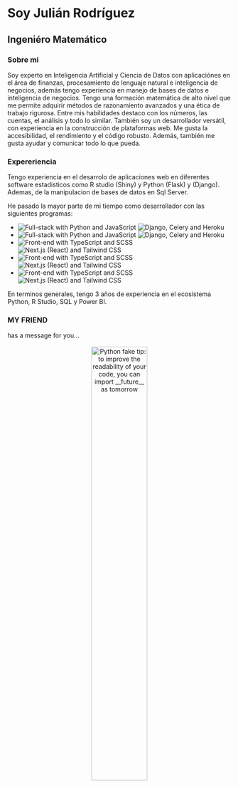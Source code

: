 <!--
<div align="center">
  <img src="" width="100%" alt="Banner">
</div> -->
<h1>Soy Julián Rodríguez</h1>
<h2>Ingeniéro Matemático </h2>
<h3>Sobre mi</h3>
Soy experto en Inteligencia Artificial y Ciencia de Datos con aplicaciónes en el área de finanzas, procesamiento de lenguaje natural e inteligencia de negocios, además tengo experiencia en manejo de bases de datos e inteligencia de negocios. Tengo una formación matemática de alto nivel que me permite adquirir métodos de razonamiento avanzados y una ética de trabajo rigurosa. Entre mis habilidades destaco con los números, las cuentas, el análisis y todo lo similar.
También soy un desarrollador versátil, con experiencia en la construcción de plataformas web. Me gusta la accesibilidad, el rendimiento y el código robusto. Además, también me gusta ayudar y comunicar todo lo que pueda.

<h3>Expereriencia</h3>
Tengo experiencia en el desarrolo de aplicaciones web en diferentes software estadisticos como R studio (Shiny) y Python (Flask) y (Django). Ademas, de la manipulacion de bases de datos en Sql Server.

He pasado la mayor parte de mi tiempo como desarrollador con las siguientes programas:

- <img src="https://img.shields.io/badge/Python-Full--stack-white?labelColor=black" alt="Full-stack with Python and JavaScript"> <img src="https://img.shields.io/badge/-Django -- Flask -- MariaDB-grey" alt="Django, Celery and Heroku">
- <img src="https://img.shields.io/badge/R Studio -Full--stack-white?labelColor=black" alt="Full-stack with Python and JavaScript"> <img src="https://img.shields.io/badge/-Shiny -- R Markdown- grey" alt="Django, Celery and Heroku">
- <img src="https://img.shields.io/badge/Sql Server-Front--end-white?labelColor=black" alt="Front-end with TypeScript and SCSS"> <img src="https://img.shields.io/badge/-HTML | CSS |PHP -- Tailwind CSS-grey" alt="Next.js (React) and Tailwind CSS">
- <img src="https://img.shields.io/badge/HTML | CSS |PHP-Front--end-white?labelColor=black" alt="Front-end with TypeScript and SCSS"> <img src="https://img.shields.io/badge/--grey" alt="Next.js (React) and Tailwind CSS">
- <img src="https://img.shields.io/badge/Excel-Front--end-white?labelColor=black" alt="Front-end with TypeScript and SCSS"> <img src="https://img.shields.io/badge/--grey" alt="Next.js (React) and Tailwind CSS">

En terminos generales, tengo 3 años de experiencia en el ecosistema Python, R Studio, SQL y Power BI.

<h3>MY FRIEND</h3>
has a message for you...
<br>
<br>
<div align="center">
  <img src="https://user-images.githubusercontent.com/38964964/167205200-026483f2-8b0f-4101-b76f-96347a246889.png" width="50%" alt="Python fake tip: to improve the readability of your code, you can import __future__ as tomorrow">
</div>
<br>
